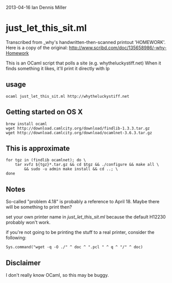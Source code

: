 2013-04-16 
Ian Dennis Miller

# just_let_this_sit.ml

Transcribed from _why's handwritten-then-scanned printout 'HOMEWORK'. Here is a copy of the original: http://www.scribd.com/doc/135658986/-why-Homework


This is an OCaml script that polls a site (e.g. whytheluckystiff.net)
When it finds something it likes, it'll print it directly with lp

## usage

    ocaml just_let_this_sit.ml http://whytheluckystiff.net

## Getting started on OS X

    brew install ocaml
    wget http://download.camlcity.org/download/findlib-1.3.3.tar.gz
    wget http://download.camlcity.org/download/ocamlnet-3.6.3.tar.gz

## This is approximate

    for tgz in (findlib ocamlnet); do \
        tar xvfz ${tgz}*.tar.gz && cd $tgz && ./configure && make all \
            && sudo -u admin make install && cd ..; \
    done

## Notes

So-called "problem 4.18" is probably a reference to April 18. Maybe there will be something to print then?

set your own printer name in *just_let_this_sit.ml* because the default H12230 probably won't work.

if you're not going to be printing the stuff to a real printer, consider the following:

    Sys.command("wget -q -O ./" ^ doc ^ ".pcl " ^ q ^ "/" ^ doc)


## Disclaimer

I don't really know OCaml, so this may be buggy.
